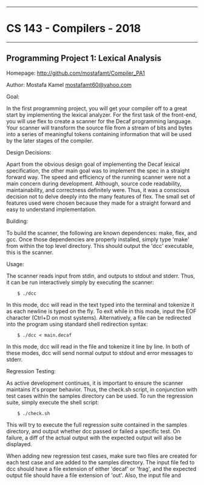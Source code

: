 ******************************
# CS 143 - Compilers -  2018 
******************************

Programming Project 1: Lexical Analysis
---------------------------------------

Homepage: http://github.com/mostafamt/Compiler_PA1

Author: Mostafa Kamel <mostafamt60@yahoo.com>

Goal:

In the first programming project, you will get your compiler off to a great
start by implementing the lexical analyzer. For the first task of the
front-end, you will use flex to create a scanner for the Decaf programming
language. Your scanner will transform the source file from a stream of bits and
bytes into a series of meaningful tokens containing information that will be
used by the later stages of the compiler.

Design Decisions:

Apart from the obvious design goal of implementing the Decaf lexical
specification, the other main goal was to implement the spec in a straight
forward way. The speed and efficiency of the running scanner were not
a main concern during development. Although, source code readability,
maintainability, and correctness definitely were. Thus, it was a conscious
decision not to delve deeply into the many features of flex. The small set of
features used were chosen because they made for a straight forward and easy to
understand implementation.

Building:

To build the scanner, the following are known dependences: make, flex, and gcc.
Once those dependencies are properly installed, simply type 'make' from within
the top level directory. This should output the 'dcc' executable, this is the
scanner.

Usage:

The scanner reads input from stdin, and outputs to stdout and stderr. Thus, it
can be run interactively simply by executing the scanner:

        $ ./dcc

In this mode, dcc will read in the text typed into the terminal and tokenize it
as each newline is typed on the fly. To exit while in this mode, input the EOF
character (Ctrl+D on most systems). Alternatively, a file can be redirected
into the program using standard shell redirection syntax:

        $ ./dcc < main.decaf

In this mode, dcc will read in the file and tokenize it line by line. In both
of these modes, dcc will send normal output to stdout and error messages to
stderr.

Regression Testing:

As active development continues, it is important to ensure the scanner
maintains it's proper behavior. Thus, the check.sh script, in conjunction with
test cases within the samples directory can be used. To run the regression
suite, simply execute the shell script:

        $ ./check.sh

This will try to execute the full regression suite contained in the samples
directory, and output whether dcc passed or failed a specific test. On failure,
a diff of the actual output with the expected output will also be displayed.

When adding new regression test cases, make sure two files are created for each
test case and are added to the samples directory. The input file fed to dcc
should have a file extension of either 'decaf' or 'frag', and the expected
output file should have a file extension of 'out'. Also, the input file and
